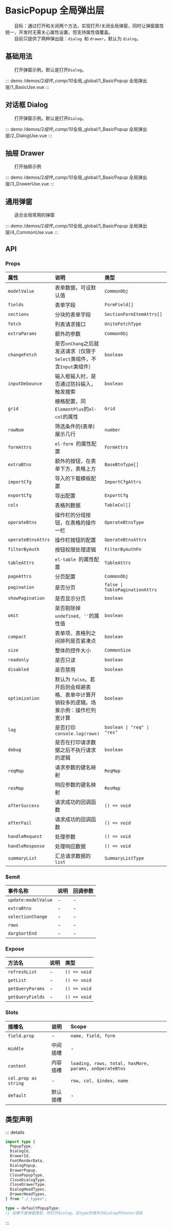 # BasicPopup 全局弹出层

&emsp;&emsp;目标：通过打开和关闭两个方法，实现打开/关闭全局弹窗，同时让弹窗属性统一，开发时无需关心属性设置，但支持属性值覆盖。  
&emsp;&emsp;目前只提供了两种弹出层：`dialog `和 `drawer`，默认为 `dialog`。

## 基础用法

&emsp;&emsp;打开弹窗示例。默认是打开`Dialog`。

::: demo
/demos/2*组件\_comp/10*全局\_global/1_BasicPopup 全局弹出层/1_BasicUse.vue
:::

## 对话框 Dialog

&emsp;&emsp;打开弹窗示例。默认是打开`Dialog`。

::: demo
/demos/2*组件\_comp/10*全局\_global/1_BasicPopup 全局弹出层/2_DialogUse.vue
:::

## 抽屉 Drawer

&emsp;&emsp;打开抽屉示例

::: demo
/demos/2*组件\_comp/10*全局\_global/1_BasicPopup 全局弹出层/3_DrawerUse.vue
:::

## 通用弹窗

&emsp;&emsp;适合全局常用的弹窗

::: demo
/demos/2*组件\_comp/10*全局\_global/1_BasicPopup 全局弹出层/4_CommonUse.vue
:::

## API

### Props

| 属性               | 说明                                                                                   | 类型                            | 默认值               |
| :----------------- | :------------------------------------------------------------------------------------- | :------------------------------ | :------------------- |
| `modelValue`       | 表单数据，可设默认值                                                                   | `CommonObj`                     | -                    |
| `fields`           | 表单字段                                                                               | `FormField[]`                   | `[]`                 |
| `sections`         | 分块的表单字段                                                                         | `SectionFormItemAttrs[]`        | -                    |
| `fetch`            | 列表请求接口                                                                           | `UniteFetchType`                | -                    |
| `extraParams`      | 额外的参数                                                                             | `CommonObj`                     | -                    |
| `changeFetch`      | 是否`onChang`之后就发送请求（仅限于`Select`类组件，不含`Input`类组件）                 | `boolean`                       | `true`               |
| `inputDebounce`    | 输入框输入时，是否通过防抖输入，触发搜索                                               | `boolean`                       | `true`               |
| `grid`             | 栅格配置，同`ElementPlus`的`el-col`的属性                                              | `Grid`                          | `defaultGridAttrs`   |
| `rowNum`           | 筛选条件的(表单)展示几行                                                               | `number`                        | -                    |
| `formAttrs`        | `el-form `的属性配置                                                                   | `FormAttrs`                     | `defaultFormAttrs`   |
| `extraBtns`        | 额外的按钮，在表单下方，表格上方                                                       | `BaseBtnType[]`                 | -                    |
| `importCfg`        | 导入的下载模板配置                                                                     | `ImportCfgAttrs`                | -                    |
| `exportCfg`        | 导出配置                                                                               | `ExportCfg`                     | { `limit: 10000 `}   |
| `cols`             | 表格列数据                                                                             | `TableCol[]`                    | `[]`                 |
| `operateBtns`      | 操作栏的分组按钮，在表格的操作一栏                                                     | `OperateBtnsType`               | -                    |
| `operateBtnsAttrs` | 操作栏按钮的配置                                                                       | `OperateBtnsAttrs`              | -                    |
| `filterByAuth`     | 按钮权限处理逻辑                                                                       | `FilterByAuthFn`                | `true`               |
| `tableAttrs`       | `el-table `的属性配置                                                                  | `TableAttrs`                    | `defaultTableAttrs`  |
| `pageAttrs`        | 分页配置                                                                               | `CommonObj`                     | -                    |
| `pagination`       | 是否分页                                                                               | `false \| TablePaginationAttrs` | `defaultPagination`  |
| `showPagination`   | 是否显示分页                                                                           | `boolean`                       | `true`               |
| `omit`             | 是否剔除掉`undefined, ''`的属性值                                                      | `boolean`                       | `true`               |
| `compact`          | 表单项、表格列之间排列是否紧凑点                                                       | `boolean`                       | `_props.grid.xl < 6` |
| `size`             | 整体的控件大小                                                                         | `CommonSize`                    | `defaultCommonSize`  |
| `readonly`         | 是否只读                                                                               | `boolean`                       | -                    |
| `disabled`         | 是否禁用                                                                               | `boolean`                       | -                    |
| `optimization`     | 默认为 `false`。若开启则会规避表格、表单中计算开销较多的逻辑。场景示例：操作栏列宽计算 | `boolean`                       | -                    |
| `log`              | 是否打印`console.log(rows)`                                                            | `boolean \| "req" \| "res"`     | -                    |
| `debug`            | 是否在打印请求数据之后不执行请求的逻辑                                                 | `boolean`                       | -                    |
| `reqMap`           | 请求参数的键名映射                                                                     | `ReqMap`                        | `defaultReqMap`      |
| `resMap`           | 响应参数的键名映射                                                                     | `ResMap`                        | `defaultResMap`      |
| `afterSuccess`     | 请求成功的回调函数                                                                     | `() => void`                    | -                    |
| `afterFail`        | 请求成功的回调函数                                                                     | `() => void`                    | -                    |
| `handleRequest`    | 处理参数                                                                               | `() => void`                    | -                    |
| `handleResponse`   | 处理响应数据                                                                           | `() => void`                    | -                    |
| `summaryList`      | 汇总请求数据的 `list`                                                                  | `SummaryListType`               | -                    |

### $emit

| 事件名称            | 说明 | 回调参数 |
| :------------------ | :--- | :------- |
| `update:modelValue` | -    | -        |
| `extraBtns`         | -    | -        |
| `selectionChange`   | -    | -        |
| `rows`              | -    | -        |
| `dargSortEnd`       | -    | -        |

### Expose

| 方法名           | 说明 | 类型         |
| :--------------- | :--- | :----------- |
| `refreshList`    | -    | `() => void` |
| `getList`        | -    | `() => void` |
| `getQueryParams` | -    | `() => void` |
| `getQueryFields` | -    | `() => void` |

### Slots

| 插槽名               | 说明     | Scope                                                  |
| :------------------- | :------- | :----------------------------------------------------- |
| `field.prop`         | -        | `name, field, form`                                    |
| `middle`             | 中间插槽 | -                                                      |
| `content`            | 内容插槽 | `loading, rows, total, hasMore, params, onOperateBtns` |
| `col.prop as string` | -        | `row, col, $index, name`                               |
| `default`            | 默认插槽 | -                                                      |

## 类型声明

::: details

```ts
import type {
  PopupType,
  DialogId,
  DrawerId,
  FootRenderData,
  DialogPopup,
  DrawerPopup,
  ClosePopupType,
  CloseDialogType,
  CloseDrawerType,
  DialogHeadTypes,
  DrawerHeadTypes,
} from "./_types";

type = defaultPopupType;
// 如果不是弹窗类型，则打开dialog，且type的值作为dialog的footer渲染
```

:::
